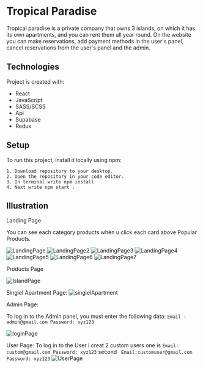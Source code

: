 # Tropical Paradise


Tropical paradise is a private company that owns 3 islands, on which it has its own apartments, and you can rent them all year round. On the website you can make reservations, add payment methods in the user's panel, cancel reservations from the user's panel and the admin.

## Technologies
Project is created with:
* React
* JavaScript
* SASS/SCSS
* Api
* Supabase
* Redux

## Setup
To run this project, install it locally using npm:

```
1. Download repository to your desktop.
2. Open the repository in your code editor.
3. In terminal write npm install
4. Next write npm start .
```
## Illustration

Landing Page

You can see each category products when u click each card above Popular Products.

![LandingPage](https://github.com/Kasek95/Tropical-Paradise/assets/114489977/1d24ca92-0a74-4097-9579-ca9f75811bd0)
![LandingPage2](https://github.com/Kasek95/Tropical-Paradise/assets/114489977/cd699d40-3241-419e-9989-28b791c15665)
![LandingPage3](https://github.com/Kasek95/Tropical-Paradise/assets/114489977/8508b298-b9dd-47fc-ab51-b211d1394be6)
![LandingPage4](https://github.com/Kasek95/Tropical-Paradise/assets/114489977/8581d847-d1b7-439a-b66f-92f842231476)
![LandingPage5](https://github.com/Kasek95/Tropical-Paradise/assets/114489977/5c1abd91-357c-477f-a539-6683bad811db)
![LandingPage6](https://user-images.githubusercontent.com/114489977/240986996-e3e92772-ff74-4826-93c1-ab240c4afc28.jpg)
![LandingPage7](https://github.com/Kasek95/Tropical-Paradise/assets/114489977/b68767ba-ffa9-4349-861f-c38e484fb577)


Products Page

![IslandPage](https://github.com/Kasek95/Tropical-Paradise/assets/114489977/d578fcca-1497-4c5c-ad0d-e39acd4494b1)

Singiel Apartment Page: 
![singielApartment](https://github.com/Kasek95/Tropical-Paradise/assets/114489977/efaf3934-3133-445f-816b-1ad5fbcf4232)

Admin Page:

To log in to the Admin panel, you must enter the following data: `Email : admin@gmail.com Password: xyz123`

![loginPage](https://github.com/Kasek95/Tropical-Paradise/assets/114489977/5c24f802-d0cc-46b6-9a46-f6767a4881d9)

User Page:
To log in to the User i creat 2 custom users one is `Email: custom@gmail.com Password: xyz123` second ` Email:customuser@gmail.com  Password: xyz123`
![UserPage](https://github.com/Kasek95/Tropical-Paradise/assets/114489977/5fd12566-69a0-4ad5-ad29-8fcf570e98a6)